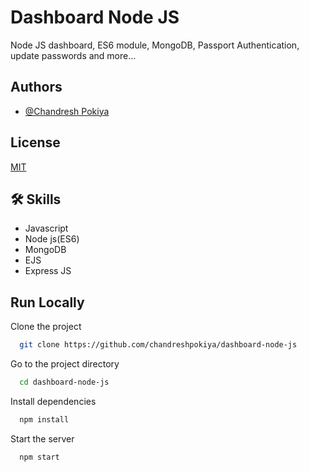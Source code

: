 
# Dashboard Node JS

Node JS dashboard, ES6 module, MongoDB, Passport Authentication, update passwords and more...


## Authors

- [@Chandresh Pokiya](https://github.com/chandreshpokiya)


## License

[MIT](https://choosealicense.com/licenses/mit/)


## 🛠 Skills
- Javascript
- Node js(ES6)
- MongoDB
- EJS
- Express JS
## Run Locally

Clone the project

```bash
  git clone https://github.com/chandreshpokiya/dashboard-node-js
```

Go to the project directory

```bash
  cd dashboard-node-js
```

Install dependencies

```bash
  npm install
```

Start the server

```bash
  npm start
```

